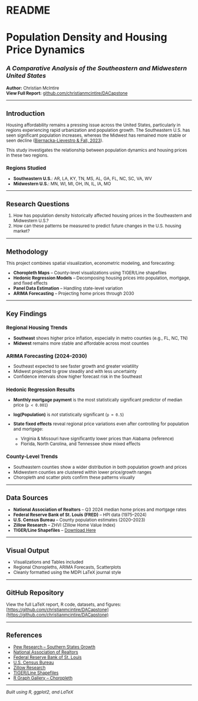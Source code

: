# **README**

# **Population Density and Housing Price Dynamics**  
### *A Comparative Analysis of the Southeastern and Midwestern United States*

<small>

**Author:** Christian McIntire  
**View Full Report:** [github.com/christianmcintire/DACapstone](https://github.com/christianmcintire/DACapstone)

---

## **Introduction**

Housing affordability remains a pressing issue across the United States, particularly in regions experiencing rapid urbanization and population growth. The Southeastern U.S. has seen significant population increases, whereas the Midwest has remained more stable or seen decline ([Biernacka-Lievestro & Fall, 2023](https://www.pewtrusts.org/en/research-and-analysis/articles/2023/05/17/southern-states-gain-residents-the-fastest)).

This study investigates the relationship between population dynamics and housing prices in these two regions.

### **Regions Studied**

- **Southeastern U.S.**: AR, LA, KY, TN, MS, AL, GA, FL, NC, SC, VA, WV  
- **Midwestern U.S.**: MN, WI, MI, OH, IN, IL, IA, MO

---

## **Research Questions**

1. How has population density historically affected housing prices in the Southeastern and Midwestern U.S.?
2. How can these patterns be measured to predict future changes in the U.S. housing market?

---

## **Methodology**

This project combines spatial visualization, econometric modeling, and forecasting:

- **Choropleth Maps** – County-level visualizations using TIGER/Line shapefiles  
- **Hedonic Regression Models** – Decomposing housing prices into population, mortgage, and fixed effects  
- **Panel Data Estimation** – Handling state-level variation  
- **ARIMA Forecasting** – Projecting home prices through 2030

---

## **Key Findings**

### Regional Housing Trends

- **Southeast** shows higher price inflation, especially in metro counties (e.g., FL, NC, TN)  
- **Midwest** remains more stable and affordable across most counties

### ARIMA Forecasting (2024–2030)

- Southeast expected to see faster growth and greater volatility  
- Midwest projected to grow steadily and with less uncertainty  
- Confidence intervals show higher forecast risk in the Southeast

### Hedonic Regression Results

- **Monthly mortgage payment** is the most statistically significant predictor of median price (`p < 0.001`)
- **log(Population)** is *not* statistically significant (`p = 0.5`)
- **State fixed effects** reveal regional price variations even after controlling for population and mortgage:

  - Virginia & Missouri have significantly lower prices than Alabama (reference)
  - Florida, North Carolina, and Tennessee show mixed effects

### County-Level Trends

- Southeastern counties show a wider distribution in both population growth and prices  
- Midwestern counties are clustered within lower price/growth ranges  
- Choropleth and scatter plots confirm these patterns visually

---

## **Data Sources**

- **National Association of Realtors** – Q3 2024 median home prices and mortgage rates
- **Federal Reserve Bank of St. Louis (FRED)** – HPI data (1975–2024)  
- **U.S. Census Bureau** – County population estimates (2020–2023)  
- **Zillow Research** – ZHVI (Zillow Home Value Index)  
- **TIGER/Line Shapefiles** – [Download Here](https://www2.census.gov/geo/tiger/TIGER2024/)

---

## **Visual Output**

- Visualizations and Tables included  
- Regional Choropleths, ARIMA Forecasts, Scatterplots  
- Cleanly formatted using the MDPI LaTeX journal style

---

## **GitHub Repository**

View the full LaTeX report, R code, datasets, and figures:  
[https://github.com/christianmcintire/DACapstone](https://github.com/christianmcintire/DACapstone)

---

## **References**

- [Pew Research – Southern States Growth](https://www.pewtrusts.org/en/research-and-analysis/articles/2023/05/17/southern-states-gain-residents-the-fastest)  
- [National Association of Realtors](https://www.nar.realtor/)  
- [Federal Reserve Bank of St. Louis](https://fred.stlouisfed.org/)  
- [U.S. Census Bureau](https://www.census.gov/)  
- [Zillow Research](https://www.zillow.com/research/data/)  
- [TIGER/Line Shapefiles](https://www2.census.gov/geo/tiger/TIGER2024/)  
- [R Graph Gallery – Choropleth](https://r-graph-gallery.com/327-chloropleth-map-from-geojson-with-ggplot2.html)

---

*Built using R, ggplot2, and LaTeX*

</small>
